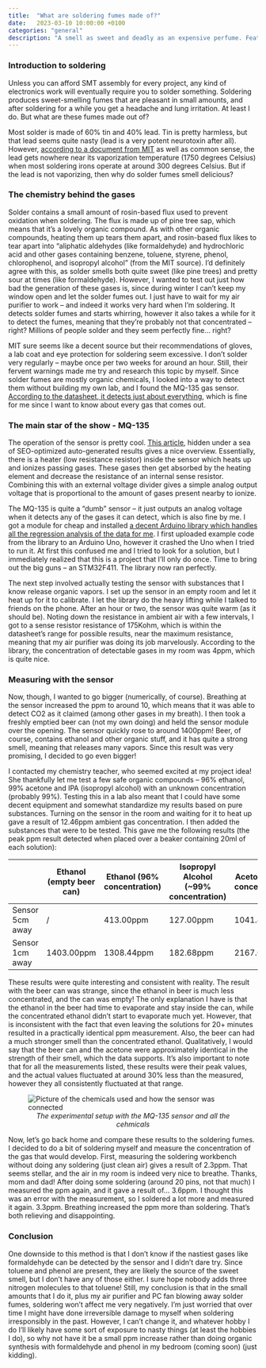 ```yaml
---
title:  "What are soldering fumes made of?"
date:   2023-03-10 10:00:00 +0100
categories: "general"
description: "A smell as sweet and deadly as an expensive perfume. Featuring the MQ-135 gas sensor."
---
```


### Introduction to soldering
Unless you can afford SMT assembly for every project, any kind of electronics work will eventually require you to solder something. Soldering produces sweet-smelling fumes that are pleasant in small amounts, and after soldering for a while you get a headache and lung irritation. At least I do. But what are these fumes made out of?

Most solder is made of 60% tin and 40% lead. Tin is pretty harmless, but that lead seems quite nasty (lead is a very potent neurotoxin after all). However, [according to a document from MIT](https://ehs.mit.edu/wp-content/uploads/EHS-0167.pdf) as well as common sense, the lead gets nowhere near its vaporization temperature (1750 degrees Celsius) when most soldering irons operate at around 300 degrees Celsius. But if the lead is not vaporizing, then why do solder fumes smell delicious?

### The chemistry behind the gases
Solder contains a small amount of rosin-based flux used to prevent oxidation when soldering. The flux is made up of pine tree sap, which means that it’s a lovely organic compound. As with other organic compounds, heating them up tears them apart, and rosin-based flux likes to tear apart into “aliphatic aldehydes (like formaldehyde) and hydrochloric acid and other gases containing benzene, toluene, styrene, phenol, chlorophenol, and isopropyl alcohol” (from the MIT source). I’d definitely agree with this, as solder smells both quite sweet (like pine trees) and pretty sour at times (like formaldehyde). However, I wanted to test out just how bad the generation of these gases is, since during winter I can’t keep my window open and let the solder fumes out. I just have to wait for my air purifier to work – and indeed it works very hard when I’m soldering. It detects solder fumes and starts whirring, however it also takes a while for it to detect the fumes, meaning that they’re probably not that concentrated – right? Millions of people solder and they seem perfectly fine… right?

MIT sure seems like a decent source but their recommendations of gloves, a lab coat and eye protection for soldering seem excessive. I don’t solder very regularly – maybe once per two weeks for around an hour. Still, their fervent warnings made me try and research this topic by myself. Since solder fumes are mostly organic chemicals, I looked into a way to detect them without building my own lab, and I found the MQ-135 gas sensor. [According to the datasheet, it detects just about everything](https://www.olimex.com/Products/Components/Sensors/Gas/SNS-MQ135/resources/SNS-MQ135.pdf), which is fine for me since I want to know about every gas that comes out. 

### The main star of the show - MQ-135
The operation of the sensor is pretty cool. [This article](https://jayconsystems.com/blog/understanding-a-gas-sensor), hidden under a sea of SEO-optimized auto-generated results gives a nice overview. Essentially, there is a heater (low resistance resistor) inside the sensor which heats up and ionizes passing gases. These gases then get absorbed by the heating element and decrease the resistance of an internal sense resistor. Combining this with an external voltage divider gives a simple analog output voltage that is proportional to the amount of gases present nearby to ionize. 

The MQ-135 is quite a “dumb” sensor – it just outputs an analog voltage when it detects any of the gases it can detect, which is also fine by me. I got a module for cheap and installed [a decent Arduino library which handles all the regression analysis of the data for me](https://github.com/miguel5612/MQSensorsLib). I first uploaded example code from the library to an Arduino Uno, however it crashed the Uno when I tried to run it. At first this confused me and I tried to look for a solution, but I immediately realized that this is a project that I’ll only do once. Time to bring out the big guns – an STM32F411. The library now ran perfectly. 

The next step involved actually testing the sensor with substances that I know release organic vapors. I set up the sensor in an empty room and let it heat up for it to calibrate. I let the library do the heavy lifting while I talked to friends on the phone. After an hour or two, the sensor was quite warm (as it should be). Noting down the resistance in ambient air with a few intervals, I got to a sense resistor resistance of 175Kohm, which is within the datasheet’s range for possible results, near the maximum resistance, meaning that my air purifier was doing its job marvelously. According to the library, the concentration of detectable gases in my room was 4ppm, which is quite nice.

### Measuring with the sensor
Now, though, I wanted to go bigger (numerically, of course). Breathing at the sensor increased the ppm to around 10, which means that it was able to detect CO2 as it claimed (among other gases in my breath). I then took a freshly emptied beer can (not my own doing) and held the sensor module over the opening. The sensor quickly rose to around 1400ppm! Beer, of course, contains ethanol and other organic stuff, and it has quite a strong smell, meaning that releases many vapors. Since this result was very promising, I decided to go even bigger!

I contacted my chemistry teacher, who seemed excited at my project idea! She thankfully let me test a few safe organic compounds – 96% ethanol, 99% acetone and IPA (isopropyl alcohol) with an unknown concentration (probably 99%). Testing this in a lab also meant that I could have some decent equipment and somewhat standardize my results based on pure substances. Turning on the sensor in the room and waiting for it to heat up gave a result of 12.46ppm ambient gas concentration. I then added the substances that were to be tested. This gave me the following results (the peak ppm result detected when placed over a beaker containing 20ml of each solution):

|                 | Ethanol (empty beer can) | Ethanol (96% concentration) | Isopropyl Alcohol (~99% concentration) | Acetone (99% concentration) | Hand Sanitizer |
|-----------------|--------------------------|-----------------------------|----------------------------------------|-----------------------------|----------------|
| Sensor 5cm away |             /            | 413.00ppm                   | 127.00ppm                              | 1041.44ppm                  | 44.41ppm       |
| Sensor 1cm away | 1403.00ppm               | 1308.44ppm                  | 182.68ppm                              | 2167.00ppm                  |        /       |

These results were quite interesting and consistent with reality. The result with the beer can was strange, since the ethanol in beer is much less concentrated, and the can was empty! The only explanation I have is that the ethanol in the beer had time to evaporate and stay inside the can, while the concentrated ethanol didn’t start to evaporate much yet. However, that is inconsistent with the fact that even leaving the solutions for 20+ minutes resulted in a practically identical ppm measurement. Also, the beer can had a much stronger smell than the concentrated ethanol. Qualitatively, I would say that the beer can and the acetone were approximately identical in the strength of their smell, which the data supports. It’s also important to note that for all the measurements listed, these results were their peak values, and the actual values fluctuated at around 30% less than the measured, however they all consistently fluctuated at that range.

<figure>
<img src="{{ site.baseurl }}/images/mq-135_setup.webp" alt="Picture of the chemicals used and how the sensor was connected" style="display:block;margin:auto;">
<figcaption style="text-align:center"><i>The experimental setup with the MQ-135 sensor and all the cehmicals</i></figcaption>
</figure>

Now, let’s go back home and compare these results to the soldering fumes. I decided to do a bit of soldering myself and measure the concentration of the gas that would develop. First, measuring the soldering workbench without doing any soldering (just clean air) gives a result of 2.3ppm. That seems stellar, and the air in my room is indeed very nice to breathe. Thanks, mom and dad! After doing some soldering (around 20 pins, not that much) I measured the ppm again, and it gave a result of… 3.6ppm. I thought this was an error with the measurement, so I soldered a lot more and measured it again. 3.3ppm. Breathing increased the ppm more than soldering. That’s both relieving and disappointing.

### Conclusion
One downside to this method is that I don’t know if the nastiest gases like formaldehyde can be detected by the sensor and I didn’t dare try. Since toluene and phenol are present, they are likely the source of the sweet smell, but I don’t have any of those either. I sure hope nobody adds three nitrogen molecules to that toluene! Still, my conclusion is that in the small amounts that I do it, plus my air purifier and PC fan blowing away solder fumes, soldering won’t affect me very negatively. I’m just worried that over time I might have done irreversible damage to myself when soldering irresponsibly in the past. However, I can’t change it, and whatever hobby I do I’ll likely have some sort of exposure to nasty things (at least the hobbies I do), so why not have it be a small ppm increase rather than doing organic synthesis with formaldehyde and phenol in my bedroom (coming soon) (just kidding).
